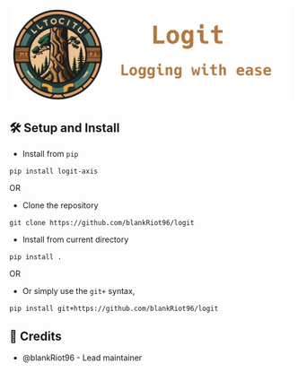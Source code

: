 <div align="center">
    <img src="assets/title_logo.png" width=500>
</div>

## 🛠️ Setup and Install
- Install from `pip`
```
pip install logit-axis
```
OR

- Clone the repository
```
git clone https://github.com/blankRiot96/logit
```
- Install from current directory
```
pip install .
```

OR

- Or simply use the `git+` syntax,
```
pip install git+https://github.com/blankRiot96/logit
```

## 🍉 Credits
- @blankRiot96 - Lead maintainer
